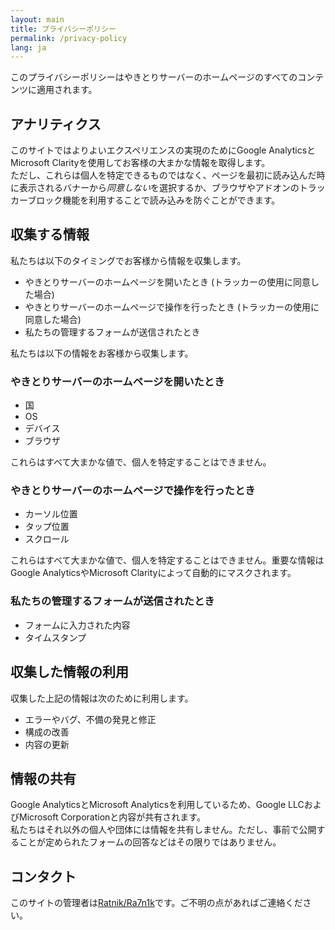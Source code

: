 ```yaml
---
layout: main
title: プライバシーポリシー
permalink: /privacy-policy
lang: ja
---
```


このプライバシーポリシーはやきとりサーバーのホームページのすべてのコンテンツに適用されます。

## アナリティクス
このサイトではよりよいエクスペリエンスの実現のためにGoogle AnalyticsとMicrosoft Clarityを使用してお客様の大まかな情報を取得します。  
ただし、これらは個人を特定できるものではなく、ページを最初に読み込んだ時に表示されるバナーから*同意しない*を選択するか、ブラウザやアドオンのトラッカーブロック機能を利用することで読み込みを防ぐことができます。

## 収集する情報
私たちは以下のタイミングでお客様から情報を収集します。

- やきとりサーバーのホームページを開いたとき (トラッカーの使用に同意した場合)
- やきとりサーバーのホームページで操作を行ったとき (トラッカーの使用に同意した場合)
- 私たちの管理するフォームが送信されたとき

私たちは以下の情報をお客様から収集します。

### やきとりサーバーのホームページを開いたとき
- 国
- OS
- デバイス
- ブラウザ

これらはすべて大まかな値で、個人を特定することはできません。

### やきとりサーバーのホームページで操作を行ったとき
- カーソル位置
- タップ位置
- スクロール

これらはすべて大まかな値で、個人を特定することはできません。重要な情報はGoogle AnalyticsやMicrosoft Clarityによって自動的にマスクされます。

### 私たちの管理するフォームが送信されたとき
- フォームに入力された内容
- タイムスタンプ

## 収集した情報の利用
収集した上記の情報は次のために利用します。

- エラーやバグ、不備の発見と修正
- 構成の改善
- 内容の更新

## 情報の共有
Google AnalyticsとMicrosoft Analyticsを利用しているため、Google LLCおよびMicrosoft Corporationと内容が共有されます。  
私たちはそれ以外の個人や団体には情報を共有しません。ただし、事前で公開することが定められたフォームの回答などはその限りではありません。

## コンタクト
このサイトの管理者は[Ratnik/Ra7n1k](https://yakitori.tk/ra7n1k)です。ご不明の点があればご連絡ください。